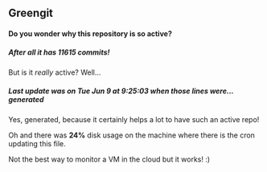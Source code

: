 ## Greengit

#### Do you wonder why this repository is so active?

##### After all it has 11615 commits!

But is it *really* active? Well...

##### Last update was on Tue Jun 9 at 9:25:03 when those lines were... generated

Yes, generated, because it certainly helps a lot to have such an active repo!

Oh and there was **24%** disk usage on the machine
where there is the cron updating this file.

Not the best way to monitor a VM in the cloud but it works! :)
